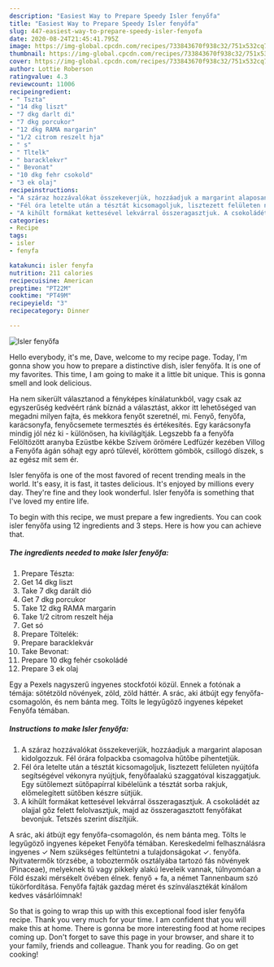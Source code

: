 ```yaml
---
description: "Easiest Way to Prepare Speedy Isler fenyőfa"
title: "Easiest Way to Prepare Speedy Isler fenyőfa"
slug: 447-easiest-way-to-prepare-speedy-isler-fenyofa
date: 2020-08-24T21:45:41.795Z
image: https://img-global.cpcdn.com/recipes/733843670f938c32/751x532cq70/isler-fenyofa-recept-foto.jpg
thumbnail: https://img-global.cpcdn.com/recipes/733843670f938c32/751x532cq70/isler-fenyofa-recept-foto.jpg
cover: https://img-global.cpcdn.com/recipes/733843670f938c32/751x532cq70/isler-fenyofa-recept-foto.jpg
author: Lottie Roberson
ratingvalue: 4.3
reviewcount: 11006
recipeingredient:
- " Tszta"
- "14 dkg liszt"
- "7 dkg darlt di"
- "7 dkg porcukor"
- "12 dkg RAMA margarin"
- "1/2 citrom reszelt hja"
- " s"
- " Tltelk"
- " baracklekvr"
- " Bevonat"
- "10 dkg fehr csokold"
- "3 ek olaj"
recipeinstructions:
- "A száraz hozzávalókat összekeverjük, hozzáadjuk a margarint alaposan kidolgozzuk. Fél órára folpackba csomagolva hűtőbe pihentetjük."
- "Fél óra letelte után a tésztát kicsomagoljuk, lisztezett felületen nyújtófa segítségével vékonyra nyújtjuk, fenyőfaalakú szaggatóval kiszaggatjuk. Egy sütőlemezt sütőpapírral kibélelünk a tésztát sorba rakjuk, előmelegített sütőben készre sütjük."
- "A kihűlt formákat kettesével lekvárral összeragasztjuk. A csokoládét az olajjal gőz felett felolvasztjuk, majd az összeragasztott fenyőfákat bevonjuk. Tetszés szerint díszítjük."
categories:
- Recipe
tags:
- isler
- fenyfa

katakunci: isler fenyfa 
nutrition: 211 calories
recipecuisine: American
preptime: "PT22M"
cooktime: "PT49M"
recipeyield: "3"
recipecategory: Dinner

---
```



![Isler fenyőfa](https://img-global.cpcdn.com/recipes/733843670f938c32/751x532cq70/isler-fenyofa-recept-foto.jpg)

Hello everybody, it's me, Dave, welcome to my recipe page. Today, I'm gonna show you how to prepare a distinctive dish, isler fenyőfa. It is one of my favorites. This time, I am going to make it a little bit unique. This is gonna smell and look delicious.

Ha nem sikerült választanod a fényképes kínálatunkból, vagy csak az egyszerűség kedvéért ránk bíznád a választást, akkor itt lehetőséged van megadni milyen fajta, és mekkora fenyőt szeretnél, mi. Fenyő, fenyőfa, karácsonyfa, fenyőcsemete termesztés és értékesítés. Egy karácsonyfa mindig jól néz ki - különösen, ha kivilágítják. Legszebb fa a fenyőfa Felöltözött aranyba Ezüstbe kékbe Szívem örömére Ledfüzér kezében Villog a Fenyőfa ágán sóhajt egy apró tűlevél, köröttem gömbök, csillogó díszek, s az egész mit sem ér.

Isler fenyőfa is one of the most favored of recent trending meals in the world. It's easy, it is fast, it tastes delicious. It's enjoyed by millions every day. They're fine and they look wonderful. Isler fenyőfa is something that I've loved my entire life.


To begin with this recipe, we must prepare a few ingredients. You can cook isler fenyőfa using 12 ingredients and 3 steps. Here is how you can achieve that.

<!--inarticleads1-->

##### The ingredients needed to make Isler fenyőfa:

1. Prepare  Tészta:
1. Get 14 dkg liszt
1. Take 7 dkg darált dió
1. Get 7 dkg porcukor
1. Take 12 dkg RAMA margarin
1. Take 1/2 citrom reszelt héja
1. Get  só
1. Prepare  Töltelék:
1. Prepare  baracklekvár
1. Take  Bevonat:
1. Prepare 10 dkg fehér csokoládé
1. Prepare 3 ek olaj


Egy a Pexels nagyszerű ingyenes stockfotói közül. Ennek a fotónak a témája: sötétzöld növények, zöld, zöld háttér. A srác, aki átbújt egy fenyőfa-csomagolón, és nem bánta meg. Tölts le legyűgöző ingyenes képeket Fenyőfa témában. 

<!--inarticleads2-->

##### Instructions to make Isler fenyőfa:

1. A száraz hozzávalókat összekeverjük, hozzáadjuk a margarint alaposan kidolgozzuk. Fél órára folpackba csomagolva hűtőbe pihentetjük.
1. Fél óra letelte után a tésztát kicsomagoljuk, lisztezett felületen nyújtófa segítségével vékonyra nyújtjuk, fenyőfaalakú szaggatóval kiszaggatjuk. Egy sütőlemezt sütőpapírral kibélelünk a tésztát sorba rakjuk, előmelegített sütőben készre sütjük.
1. A kihűlt formákat kettesével lekvárral összeragasztjuk. A csokoládét az olajjal gőz felett felolvasztjuk, majd az összeragasztott fenyőfákat bevonjuk. Tetszés szerint díszítjük.


A srác, aki átbújt egy fenyőfa-csomagolón, és nem bánta meg. Tölts le legyűgöző ingyenes képeket Fenyőfa témában. Kereskedelmi felhasználásra ingyenes ✓ Nem szükséges feltüntetni a tulajdonságokat ✓. fenyőfa. Nyitvatermők törzsébe, a toboztermők osztályába tartozó fás növények (Pinaceae), melyeknek tű vagy pikkely alakú leveleik vannak, túlnyomóan a Föld északi mérsékelt övében élnek. fenyő +‎ fa, a német Tannenbaum szó tükörfordítása. Fenyőfa fajták gazdag méret és színválasztékát kínálom kedves vásárlóimnak! 

So that is going to wrap this up with this exceptional food isler fenyőfa recipe. Thank you very much for your time. I am confident that you will make this at home. There is gonna be more interesting food at home recipes coming up. Don't forget to save this page in your browser, and share it to your family, friends and colleague. Thank you for reading. Go on get cooking!
